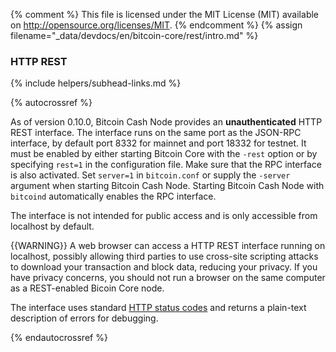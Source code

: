 {% comment %}
This file is licensed under the MIT License (MIT) available on
http://opensource.org/licenses/MIT.
{% endcomment %}
{% assign filename="_data/devdocs/en/bitcoin-core/rest/intro.md" %}

### HTTP REST
{% include helpers/subhead-links.md %}

{% autocrossref %}

As of version 0.10.0, Bitcoin Cash Node provides
an **unauthenticated** HTTP REST interface.  The interface runs on the
same port as the JSON-RPC interface, by default port 8332 for mainnet and
port 18332 for testnet. It must be enabled by either starting Bitcoin
Core with the `-rest` option or by specifying `rest=1` in the
configuration file. Make sure that the RPC interface is also activated.
Set `server=1` in `bitcoin.conf` or supply the `-server` argument when 
starting Bitcoin Cash Node. Starting Bitcoin Cash Node with `bitcoind` automatically 
enables the RPC interface.

The interface is not intended for public access and is only accessible
from localhost by default.

{{WARNING}} A web browser can access a HTTP REST interface running on
localhost, possibly allowing third parties to use cross-site scripting
attacks to download your transaction and block data, reducing your
privacy.  If you have privacy concerns, you should not run a browser on
the same computer as a REST-enabled Bicoin Core node.

The interface uses standard [HTTP status
codes](https://en.wikipedia.org/wiki/List_of_HTTP_status_codes) and
returns a plain-text description of errors for debugging.

{% endautocrossref %}
